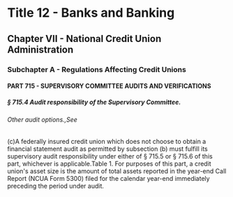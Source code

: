
# Title 12 - Banks and Banking
## Chapter VII - National Credit Union Administration
### Subchapter A - Regulations Affecting Credit Unions
#### PART 715 - SUPERVISORY COMMITTEE AUDITS AND VERIFICATIONS
##### § 715.4 Audit responsibility of the Supervisory Committee.
###### Other audit options.,See

(c)A federally insured credit union which does not choose to obtain a financial statement audit as permitted by subsection (b) must fulfill its supervisory audit responsibility under either of § 715.5 or § 715.6 of this part, whichever is applicable.Table 1. For purposes of this part, a credit union's asset size is the amount of total assets reported in the year-end Call Report (NCUA Form 5300) filed for the calendar year-end immediately preceding the period under audit.
